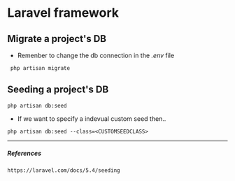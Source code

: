 # Laravel framework


## Migrate a project's DB

* Remenber to change the db connection in the _.env_ file

```
 php artisan migrate
```

## Seeding a project's DB

```
php artisan db:seed
```

* If we want to specify a indevual custom seed then..

```
php artisan db:seed --class=<CUSTOMSEEDCLASS>
```

---
##### References

```
https://laravel.com/docs/5.4/seeding
```
